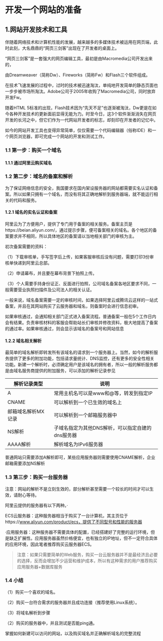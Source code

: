 # 开发一个网站的准备


## 1.网站开发技术和工具



伴随着网络技术和计算机性能的发展，越来越多的多媒体技术被运用在网页端，此时此刻，大名鼎鼎的“网页三剑客”出现在了开发者的桌面上。

“网页三剑客”是一套强大的网页编辑工具，最初是由Macromedia公司开发出来的，

由Dreamweaver（简称Dw）、Fireworks（简称Fw）和Flash三个软件组成。



在技术飞速发展的过程中，过时的技术被迅速淘汰，单纯地开发简单的静态页面也一步步被市场所淘汰。Adobe公司于2005年收购了Macromedia公司，同时放弃开发Fw。

随着HTML 5标准的出现，Flash技术因为“先天不足”也逐渐被淘汰，Dw更是在如今各种开发技术的更新面前显得无能为力。时至今日，这3个软件渐渐消失在网页开发的长河之中，但它们作为一代网站开发者的标志，却刻印在开发者的记忆中。



如今的网站开发工具也变得异常简单，仅仅需要一个代码编辑器（俗称IDE）和一个网页浏览器，即可完成一个网站的开发和测试工作。



### 1.1 第一步：购买一个域名



#### 1.1.1 通过阿里云购买域名



### 1.2 第二步：域名的备案和解析

为了保证网络信息的安全，我国要求在国内架设服务器的网站都需要实名认证和备案。所以如果只拥有一个域名，而没有将其正确地解析到服务器端，就不能运行相关的代码和服务。

#### 1.2.1 域名的实名认证和备案

阿里云为了方便用户，提供了专门用于备案的相关服务。备案主页是https://beian.aliyun.com/，通过提示步骤，便可备案相关的域名。各个地区的备案要求并不相同，所以具体地区的备案请以当地相关部门的审核为主。



初次备案需要的资料：

（1）下载审核单，手写签字后上传，如果客服审核后没有问题，需要打印3份审核单快递到阿里云总部。

（2）申请幕布，并且要在幕布背景下拍照上传。

（3）个人需要手持身份证正、反面进行拍照，公司域名备案各地区要求不同，一般需要营业执照扫描件及公司法人的相关认证。



一般来说，域名备案需要一定的审核时间，如果选择阿里云或腾讯云这样的一站式备案，并且在其网站购买了云服务器和域名，则备案时会进行信息初审。

如果审核通过，会通知相关部门正式进入备案流程。普通备案一般在5个工作日内会有结果。负责审核材料的客服会帮助站长们审核并修改资料，极大地提高了备案的通过率。如果审核通过，则会显示该域名的备案号和网站信息

#### 1.2.2 域名相关解析

最简单的域名解析即转发所有该域名的请求到一个服务器上。当然，如今的解析服务提供了更多的附加功能，包括请求量统计、DNS监控，还有更多的安全性相关功能。新建一个解析时，必须确定用户是该域名的拥有者，所以一般的解析服务都是由域名服务商提供的附加服务，可以添加的解析记录参见

| 解析记录类型       | 说明                                             |
| ------------------ | ------------------------------------------------ |
| A                  | 常用主机名可以是www和@等，转发到指定IP           |
| CNAME              | 可以解析到一个已生效的域名上                     |
| 邮箱域名解析MX记录 | 可以解析到一个邮箱服务器中                       |
| NS解析             | 子域名指定为其他DNS解析，可以指定自建的dns服务器 |
| AAAA解析           | 解析域名为IPv6服务器                             |

普通网站只需要添加A解析即可，某些应用服务器则需要使用CNAME解析，企业邮箱需要添加NS解析



### 1.3 第三步：购买一台服务器

注意：网站的解析不是立刻生效的，部分解析甚至需要一个较长的时间才可以生效，请耐心等待。

阿里云提供的服务器有以下两种。·

ECS云服务器：这种服务器相当于购买了一台计算机，其主页位于https://www.aliyun.com/product/ecs，提供了不同型号和性能的服务器

·应用服务器：这种服务器不需要具体的配置，已经搭建好了完整的运行环境，但是缺乏扩展性。应用服务器虽然价格便宜，也有独立的IP地址，但不一定符合具体的应用环境，因此笔者推荐购买云服务器ECS。



> 注意：如果只需要简单的Web服务，购买一台云服务器并不是最经济且必要的选择，反而会增加不少运营和维护成本，所以有这种需求的用户推荐购买应用服务器+数据库服务



### 1.4 小结

（1）购买一个喜欢的域名。

（2）购买一台符合需求的服务器并且成功连接（推荐使用Linux系统）。

（3）将域名解析到步骤

（2）购买的服务器中，并且测试是否能ping通。

掌握如何新建可以访问的网站，以及购买域名并正确解析域名的完整流程

